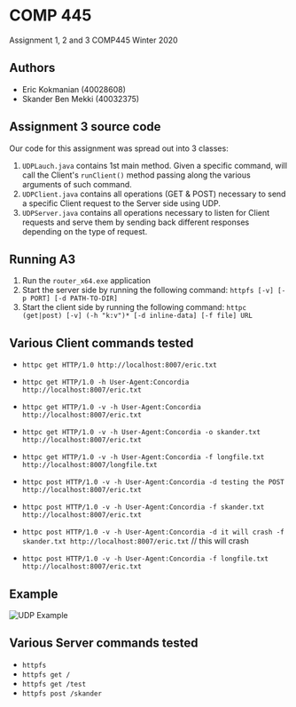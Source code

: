 # COMP 445
Assignment  1, 2 and 3 COMP445 Winter 2020

## Authors
 - Eric Kokmanian (40028608)
 - Skander Ben Mekki (40032375)

## Assignment 3 source code
Our code for this assignment was spread out into 3 classes:
 1. `UDPLauch.java` contains 1st main method. Given a specific command, will call the Client's `runClient()` method passing along the various arguments of such command.
 2. `UDPClient.java` contains all operations (GET & POST) necessary to send a specific Client request to the Server side using UDP.
 3. `UDPServer.java` contains all operations necessary to listen for Client requests and serve them by sending back different responses depending on the type of request.
 
## Running A3
 1. Run the `router_x64.exe` application
 2. Start the server side by running the following command: `httpfs [-v] [-p PORT] [-d PATH-TO-DIR]`
 3. Start the client side by running the following command: `httpc (get|post) [-v] (-h "k:v")* [-d inline-data] [-f file] URL`
 
 
## Various Client commands tested
 - `httpc get HTTP/1.0 http://localhost:8007/eric.txt`
 - `httpc get HTTP/1.0 -h User-Agent:Concordia http://localhost:8007/eric.txt`
 - `httpc get HTTP/1.0 -v -h User-Agent:Concordia http://localhost:8007/eric.txt`
 - `httpc get HTTP/1.0 -v -h User-Agent:Concordia -o skander.txt http://localhost:8007/eric.txt`
 - `httpc get HTTP/1.0 -v -h User-Agent:Concordia -f longfile.txt http://localhost:8007/longfile.txt` 

 - `httpc post HTTP/1.0 -v -h User-Agent:Concordia -d testing the POST http://localhost:8007/eric.txt`
 - `httpc post HTTP/1.0 -v -h User-Agent:Concordia -f skander.txt http://localhost:8007/eric.txt`
 - `httpc post HTTP/1.0 -v -h User-Agent:Concordia -d it will crash -f skander.txt http://localhost:8007/eric.txt` // this will crash
 - `httpc post HTTP/1.0 -v -h User-Agent:Concordia -f longfile.txt http://localhost:8007/eric.txt`




## Example
![UDP Example](https://i.imgur.com/az1bgaX.png)


## Various Server commands tested
 - `httpfs`
 - `httpfs get /`
 - `httpfs get /test`
 - `httpfs post /skander`
